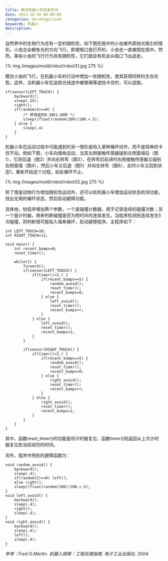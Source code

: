 ```yaml
---
title: 解决机器小车突发状况
date: 2012-10-10 00:00:00
categories: Uncategorized
keywords: 机器人
description: 
---
```


自然界中的生物行为总有一定的随机性，如下图在瓶中的小虫被外部烛光吸引的情形。小虫总会朝有光的方向飞行，即便瓶口是打开的，小虫也一直被困在瓶中。然而，某些小虫的飞行行为具有随机性，它们就会有机会从瓶口飞出逃走。

{% img /images/mold/robot/robot31.jpg 275 %}

模仿小虫的飞行，在机器小车的行动中增加一些随机性，使其获得同样的生存优势。这样，当机器小车在追踪光线途中被玻璃等遮挡卡住时，可以逃脱。

```
if(sensor(LEFT_TOUCH)) {
    backward();
    sleep(.25);
    right();
    if(random(4)==0) {
        /* 转弯延时0.5到1.49秒 */
        sleep((float)random(100)/100.+.5);
    } else {
        sleep(.4)
    }
}
```

机器小车在运动过程中可能遇到的另一情形是陷入某种循环动作，而不是简单的卡住不动。例如下图，小车向墙角运动，当其左侧接触传感器碰到左侧面墙后（图1），它将后退（图2）并向右转弯（图3），在转弯后前进时右侧接触传感器又碰到右侧面墙（图4），然后小车又后退（图5）并向左转弯（图6），此时小车又回到状态1，重新开始这个过程，如此循环不止。

{% img /images/mold/robot/robot32.jpg 275 %}

除了借鉴动物行为增加随机性运动外，还可以给机器小车增加运动状态检测功能，找出无用的循环状态，然后启动避障功能。

具体地，给程序增加两个参数，一个是碰撞计数器，用于记录连续的碰撞次数；另一个是计时器，用来判断碰撞是否为短时间内连续发生。当程序检测到连续发生5次碰撞，则判断很可能陷入墙角循环，启动避障程序。主程序如下：

```
int LEFT_TOUCH=10;
int RIGHT_TOUCH=11;

void main() {
    int recent_bumps=0;
    reset_timer();

    while(1) {
        forward();
        if(sensor(LEFT_TOUCH)) {
            if(timer()<2.) {
                if(recent_bumps==5) {
                    random_avoid();
                    reset_timer();
                    recent_bumps=0;
                } else {
                    left_avoid();
                    reset_timer();
                    recent_bumps++;
                }
            } else {
                left_avoid();
                reset_timer();
                recent_bumps=1;
            }
        }

        if(sensor(RIGHT_TOUCH)) {
            if(timer()<2.) {
                if(recent_bumps==5) {
                    random_avoid();
                    reset_timer();
                    recent_bumps=0;
                } else {
                    right_avoid();
                    reset_timer();
                    recent_bumps++;
                }
            } else {
                right_avoid();
                reset_timer();
                recent_bumps=1;
            }
        }
    }
}
```

其中，函数reset_timer()的功能是将计时器复位，函数timer()则返回从上次计时器复位到当前经历的时间。

另外，程序中用到的避障函数为：

```
void random_avoid() {
    backward();
    sleep(.4);
    if(random(2)==0) left();
    else right();
    sleep((float)random(100)/100.+.5);
}
void left_avoid() {
    backward();
    sleep(.4);
    right();
    sleep(.4);
}
void right_avoid() {
    backward();
    sleep(.4);
    left();
    sleep(.4);
}
```

<cite>参考：Fred G.Martin. 机器人探索：工程实践指南. 电子工业出版社. 2004</cite>
